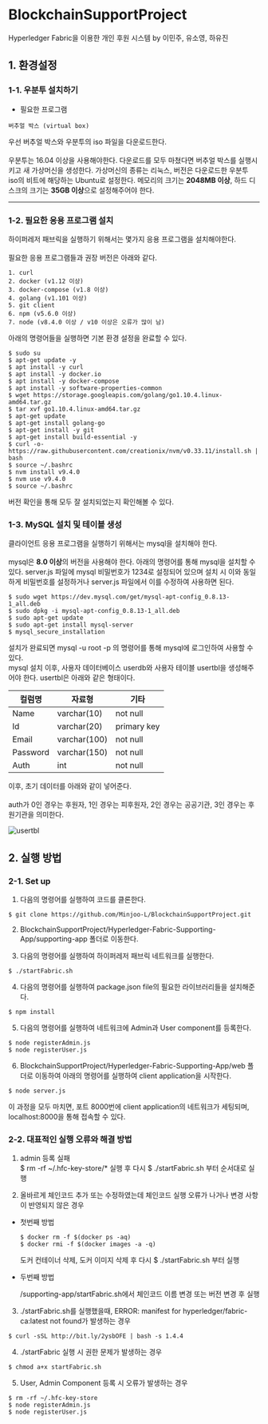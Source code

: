 # BlockchainSupportProject

Hyperledger Fabric을 이용한 개인 후원 시스템 by 이민주, 유소영, 하유진

## 1. 환경설정 
### 1-1. 우분투 설치하기


- 필요한 프로그램
```
버추얼 박스 (virtual box)
```
    
우선 버추얼 박스와 우분투의 iso 파일을 다운로드한다. <br> <br>
우분투는 16.04 이상을 사용해야한다. 다운로드를 모두 마쳤다면 버추얼 박스를 실행시키고 새 가상머신을 생성한다. 가상머신의 종류는 리눅스, 버전은 다운로드한 우분투 iso의 비트에 해당하는 Ubuntu로 설정한다. 메모리의 크기는 **2048MB 이상**, 하드 디스크의 크기는 **35GB 이상**으로 설정해주어야 한다.
  
***
  
### 1-2. 필요한 응용 프로그램 설치


하이퍼레저 패브릭을 실행하기 위해서는 몇가지 응용 프로그램을 설치해야한다. <br><br>
필요한 응용 프로그램들과 권장 버전은 아래와 같다.

```
1. curl
2. docker (v1.12 이상)
3. docker-compose (v1.8 이상)
4. golang (v1.101 이상)
5. git client
6. npm (v5.6.0 이상)
7. node (v8.4.0 이상 / v10 이상은 오류가 많이 남)
```

아래의 명령어들을 실행하면 기본 환경 설정을 완료할 수 있다.

```
$ sudo su
$ apt-get update -y
$ apt install -y curl
$ apt install -y docker.io
$ apt install -y docker-compose
$ apt install -y software-properties-common
$ wget https://storage.googleapis.com/golang/go1.10.4.linux-amd64.tar.gz
$ tar xvf go1.10.4.linux-amd64.tar.gz
$ apt-get update
$ apt-get install golang-go
$ apt-get install -y git
$ apt-get install build-essential -y
$ curl -o- https://raw.githubusercontent.com/creationix/nvm/v0.33.11/install.sh | bash
$ source ~/.bashrc
$ nvm install v9.4.0
$ nvm use v9.4.0
$ source ~/.bashrc
```

버전 확인을 통해 모두 잘 설치되었는지 확인해볼 수 있다.

### 1-3. MySQL 설치 및 테이블 생성

클라이언트 응용 프로그램을 실행하기 위해서는 mysql을 설치해야 한다. <br><br> 
mysql은 **8.0 이상**의 버전을 사용해야 한다. 아래의 명령어를 통해 mysql을 설치할 수 있다. server.js 파일에 mysql 비밀번호가 1234로 설정되어 있으며 설치 시 이와 동일하게 비밀번호를 설정하거나 server.js 파일에서 이를 수정하여 사용하면 된다.

```
$ sudo wget https://dev.mysql.com/get/mysql-apt-config_0.8.13-1_all.deb
$ sudo dpkg -i mysql-apt-config_0.8.13-1_all.deb
$ sudo apt-get update
$ sudo apt-get install mysql-server
$ mysql_secure_installation
```

설치가 완료되면 mysql -u root -p 의 명령어를 통해 mysql에 로그인하여 사용할 수 있다. <br>
mysql 설치 이후, 사용자 데이터베이스 userdb와 사용자 테이블 usertbl을 생성해주어야 한다. usertbl은 아래와 같은 형태이다.

|컬럼명|자료형|기타|
|---|---|---|
|Name|varchar(10)|not null|
|Id|varchar(20)|primary key|
|Email|varchar(100)|not null|
|Password|varchar(150)|not null|
|Auth|int|not null|

이후, 초기 데이터를 아래와 같이 넣어준다. <br><br>
auth가 0인 경우는 후원자, 1인 경우는 피후원자, 2인 경우는 공공기관, 3인 경우는 후원기관을 의미한다.

![usertbl](https://user-images.githubusercontent.com/43545606/76099454-7bbcc980-600e-11ea-950d-8b8395a8bb56.png)

## 2. 실행 방법
### 2-1. Set up
1. 다음의 명령어를 실행하여 코드를 클론한다.
  ```
  $ git clone https://github.com/Minjoo-L/BlockchainSupportProject.git
  ```
2. BlockchainSupportProject/Hyperledger-Fabric-Supporting-App/supporting-app 폴더로 이동한다.  
  
3. 다음의 명령어를 실행하여 하이퍼레저 패브릭 네트워크를 실행한다.
  ```
  $ ./startFabric.sh
  ```
4. 다음의 명령어를 실행하여 package.json file의 필요한 라이브러리들을 설치해준다.
  ```
  $ npm install
  ```
5. 다음의 명령어를 실행하여 네트워크에 Admin과 User component를 등록한다.
  ```
  $ node registerAdmin.js
  $ node registerUser.js
  ```
6. BlockchainSupportProject/Hyperledger-Fabric-Supporting-App/web 폴더로 이동하여 아래의 명령어를 실행하여 client application을 시작한다.
  ```
  $ node server.js
  ```
  이 과정을 모두 마치면, 포트 8000번에 client application의 네트워크가 세팅되며, localhost:8000을 통해 접속할 수 있다.  
  
### 2-2. 대표적인 실행 오류와 해결 방법
  
1. admin 등록 실패  
  $ rm -rf ~/.hfc-key-store/* 실행 후 다시  $ ./startFabric.sh 부터 순서대로 실행  
  
2. 올바르게 체인코드 추가 또는 수정하였는데 체인코드 실행 오류가 나거나 변경 사항이 반영되지 않은 경우  
  
- 첫번째 방법
  ```
  $ docker rm -f $(docker ps -aq)	
  $ docker rmi -f $(docker images -a -q)
  ```
  도커 컨테이너 삭제, 도커 이미지 삭제 후 다시 $ ./startFabric.sh 부터 실행  
  
- 두번째 방법  
  
  /supporting-app/startFabric.sh에서 체인코드 이름 변경 또는 버전 변경 후 실행  
  
3. ./startFabric.sh를 실행했을때, ERROR: manifest for hyperledger/fabric-ca:latest not found가 발생하는 경우  
  ```
  $ curl -sSL http://bit.ly/2ysbOFE | bash -s 1.4.4
  ```
4. ./startFabric 실행 시 권한 문제가 발생하는 경우  
  ```
  $ chmod a+x startFabric.sh
  ```
5. User, Admin Component 등록 시 오류가 발생하는 경우  
  ```
  $ rm -rf ~/.hfc-key-store
  $ node registerAdmin.js
  $ node registerUser.js
  ```
